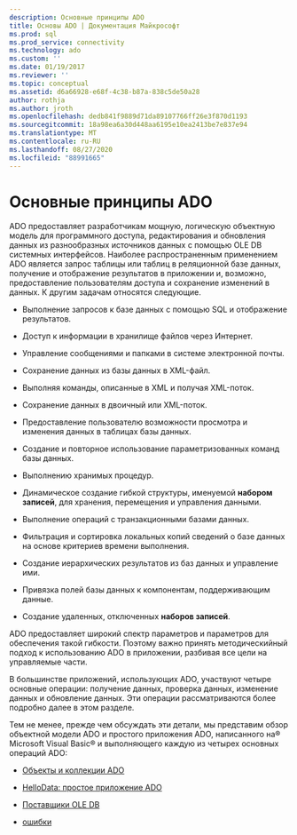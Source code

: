 ```yaml
---
description: Основные принципы ADO
title: Основы ADO | Документация Майкрософт
ms.prod: sql
ms.prod_service: connectivity
ms.technology: ado
ms.custom: ''
ms.date: 01/19/2017
ms.reviewer: ''
ms.topic: conceptual
ms.assetid: d6a66928-e68f-4c38-b87a-838c5de50a28
author: rothja
ms.author: jroth
ms.openlocfilehash: dedb841f9889d71da89107766ff26e3f870d1193
ms.sourcegitcommit: 18a98ea6a30d448aa6195e10ea2413be7e837e94
ms.translationtype: MT
ms.contentlocale: ru-RU
ms.lasthandoff: 08/27/2020
ms.locfileid: "88991665"
---
```

# <a name="ado-fundamentals"></a>Основные принципы ADO
ADO предоставляет разработчикам мощную, логическую объектную модель для программного доступа, редактирования и обновления данных из разнообразных источников данных с помощью OLE DB системных интерфейсов. Наиболее распространенным применением ADO является запрос таблицы или таблиц в реляционной базе данных, получение и отображение результатов в приложении и, возможно, предоставление пользователям доступа и сохранение изменений в данных. К другим задачам относятся следующие.  
  
-   Выполнение запросов к базе данных с помощью SQL и отображение результатов.  
  
-   Доступ к информации в хранилище файлов через Интернет.  
  
-   Управление сообщениями и папками в системе электронной почты.  
  
-   Сохранение данных из базы данных в XML-файл.  
  
-   Выполняя команды, описанные в XML и получая XML-поток.  
  
-   Сохранение данных в двоичный или XML-поток.  
  
-   Предоставление пользователю возможности просмотра и изменения данных в таблицах базы данных.  
  
-   Создание и повторное использование параметризованных команд базы данных.  
  
-   Выполнению хранимых процедур.  
  
-   Динамическое создание гибкой структуры, именуемой **набором записей**, для хранения, перемещения и управления данными.  
  
-   Выполнение операций с транзакционными базами данных.  
  
-   Фильтрация и сортировка локальных копий сведений о базе данных на основе критериев времени выполнения.  
  
-   Создание иерархических результатов из баз данных и управление ими.  
  
-   Привязка полей базы данных к компонентам, поддерживающим данные.  
  
-   Создание удаленных, отключенных **наборов записей**.  
  
 ADO предоставляет широкий спектр параметров и параметров для обеспечения такой гибкости. Поэтому важно принять методическийный подход к использованию ADO в приложении, разбивая все цели на управляемые части.  
  
 В большинстве приложений, использующих ADO, участвуют четыре основные операции: получение данных, проверка данных, изменение данных и обновление данных. Эти операции рассматриваются более подробно далее в этом разделе.  
  
 Тем не менее, прежде чем обсуждать эти детали, мы представим обзор объектной модели ADO и простого приложения ADO, написанного на® Microsoft Visual Basic® и выполняющего каждую из четырех основных операций ADO:  
  
-   [Объекты и коллекции ADO](./ado-objects-and-collections.md)  
  
-   [HelloData: простое приложение ADO](./hellodata-a-simple-ado-application.md)  
  
-   [Поставщики OLE DB](./ole-db-providers-ado.md)  
  
-   [ошибки](./errors-ado.md)